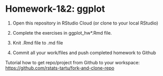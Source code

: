 # Homework-1&2: ggplot

1. Open this repository in RStudio Cloud (or clone to your local RStudio) 

2. Complete the exercises in ggplot_hw*.Rmd file.

3. Knit .Rmd file to .md file 

4. Commit all your work/files and push completed homework to Github

Tutorial how to get repo/project from Github to your workspace: https://github.com/rstats-tartu/fork-and-clone-repo

